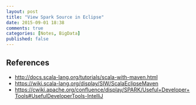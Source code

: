```yaml
---
layout: post
title: "View Spark Source in Eclipse"
date: 2015-09-01 18:38
comments: true
categories: [Notes, BigData]
published: false
---
```


<!-- more -->

## References

* http://docs.scala-lang.org/tutorials/scala-with-maven.html
* https://wiki.scala-lang.org/display/SIW/ScalaEclipseMaven
* https://cwiki.apache.org/confluence/display/SPARK/Useful+Developer+Tools#UsefulDeveloperTools-IntelliJ

